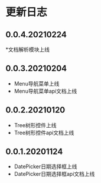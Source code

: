 # 更新日志
## 0.0.4.20210224
*文档解析模块上线

## 0.0.3.20210204
* Menu导航菜单上线
* Menu导航菜单api文档上线

## 0.0.2.20210120
* Tree树形控件上线
* Tree树形控件api文档上线

## 0.0.1.20201124
* DatePicker日期选择框上线
* DatePicker日期选择框api文档上线